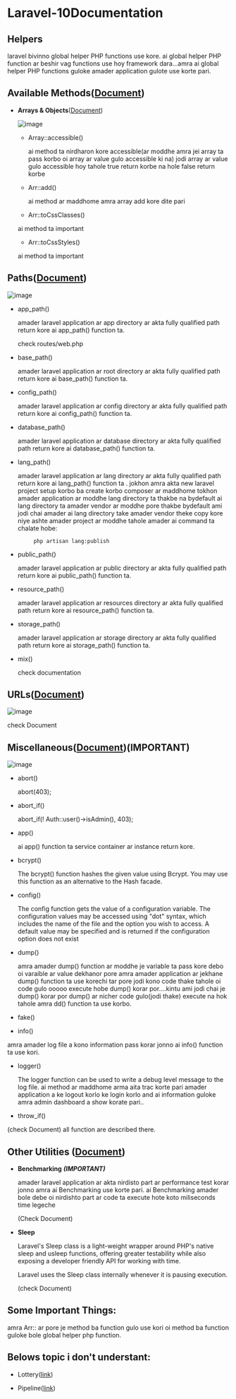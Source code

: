 # Laravel-10Documentation

## Helpers

laravel bivinno global helper PHP functions use kore. ai global helper PHP function ar beshir vag functions use hoy framework dara...amra ai global helper PHP functions guloke amader application gulote use korte pari.


## Available Methods([Document](https://laravel.com/docs/10.x/helpers#available-methods))

* **Arrays & Objects**([Document](https://laravel.com/docs/10.x/helpers#arrays))

  ![image](./Screenshot%20from%202023-09-24%2021-50-25.png)


  * Array::accessible()

    ai method ta nirdharon kore accessible(ar moddhe amra jei array ta pass korbo oi array ar value gulo accessible ki na) jodi array ar value gulo accessible hoy tahole true return korbe na hole false return korbe


  * Arr::add()

    ai method ar maddhome amra array add kore dite pari


  * Arr::toCssClasses()  

   ai method ta important

  * Arr::toCssStyles()

   ai method ta important 



## Paths([Document](https://laravel.com/docs/10.x/helpers#paths))

![image](./Screenshot%20from%202023-09-25%2013-16-59.png)


 * app_path()

   amader laravel application ar app directory ar akta fully  qualified path return kore ai app_path() function ta.

   check routes/web.php


 * base_path() 

    amader laravel application ar root directory ar akta fully qualified path return kore ai base_path() function ta.


 * config_path()

   amader laravel application ar config directory ar akta fully qualified path return kore ai config_path() function ta.


 * database_path()

   amader laravel application ar database directory ar akta fully qualified path return kore ai database_path() function ta.

 * lang_path() 

   amader laravel application ar lang directory ar akta fully qualified  path return kore ai lang_path() function ta .
   jokhon amra akta new laravel project setup korbo ba create korbo composer ar maddhome tokhon amader application ar moddhe lang directory ta thakbe na bydefault ai lang directory ta amader vendor ar moddhe pore thakbe bydefault ami jodi chai amader ai lang directory take amader vendor theke copy kore niye ashte amader project ar moddhe tahole amader ai command ta chalate hobe:


            php artisan lang:publish



 * public_path()

   amader laravel application ar public directory ar akta fully qualified path return kore ai public_path() function ta.


 * resource_path()  

   amader laravel application ar resources directory ar akta fully qualified path return kore ai resource_path() function ta.


 * storage_path()

   amader laravel application ar storage directory ar akta fully qualified path return kore ai storage_path() function ta.  

 * mix()

   check documentation       



## URLs([Document](https://laravel.com/docs/10.x/helpers#urls))

 ![image](./Screenshot%20from%202023-09-25%2016-27-10.png)


  check Document 



## Miscellaneous([Document](https://laravel.com/docs/10.x/helpers#miscellaneous))(IMPORTANT)


  ![image](./Screenshot%20from%202023-09-26%2009-22-36.png)


 * abort()
   
   abort(403);

 * abort_if()

   abort_if(! Auth::user()->isAdmin(), 403);


  * app()

    ai app() function ta service container ar instance return kore.


  * bcrypt()  

    The bcrypt() function hashes the given value using Bcrypt. You may use this function as an alternative to the Hash facade.

  * config()
    
    The config function gets the value of a configuration variable. The configuration values may be accessed using "dot" syntax, which includes the name of the file and the option you wish to access. A default value may be specified and is returned if the configuration option does not exist


  * dump()

    amra amader dump() function ar moddhe je variable ta pass kore debo oi varaible ar value dekhanor pore amra amader application ar jekhane dump() function ta use korechi tar pore jodi kono code thake tahole oi code gulo  ooooo execute hobe dump() korar por....kintu ami jodi chai je dump() korar por dump() ar nicher code gulo(jodi thake) execute na hok tahole amra dd() function ta use korbo.


  * fake()    


  * info()

   amra amader log file a kono information pass korar jonno ai info() function ta use kori.


  * logger()

    The logger function can be used to write a debug level message to the log file. ai method ar maddhome arma aita trac korte pari amader application a ke logout  korlo ke login korlo and ai information guloke amra admin dashboard a show korate pari..


  * throw_if()
  


  (check Document) all function are described there.

## Other Utilities ([Document](https://laravel.com/docs/10.x/helpers#other-utilities)) 

 * **Benchmarking** ***(IMPORTANT)***

   amader laravel application ar akta nirdisto part ar performance test korar jonno amra ai Benchmarking use korte pari. ai Benchmarking amader bole debe oi nirdishto part ar code ta execute hote koto miliseconds time legeche

   (Check Document)






  
 * **Sleep** 

    Laravel's Sleep class is a light-weight wrapper around PHP's native sleep and usleep functions, offering greater testability while also exposing a developer friendly API for working with time.

    Laravel uses the Sleep class internally whenever it is pausing execution.


    (check Document)


 

    

## Some Important Things:

 amra Arr::  ar pore je method ba function gulo use kori oi method ba function guloke bole global helper php function.



## Belows topic i don't understant:

 * Lottery([link](https://laravel.com/docs/10.x/helpers#lottery))

 * Pipeline([link](https://laravel.com/docs/10.x/helpers#pipeline))

 